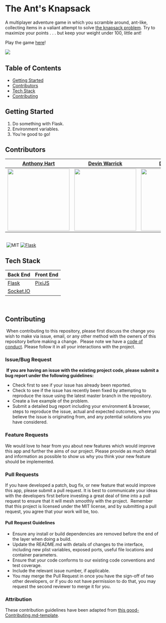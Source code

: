 # The Ant's Knapsack

A multiplayer adventure game in which you scramble around, ant-like, collecting items in a valiant attempt to solve [the knapsack problem](https://en.wikipedia.org/wiki/Knapsack_problem). Try to maximize your points . . . but keep your weight under 100, little ant!
​

Play the game [here](https://the-ants-knapsack.netlify.app/)!

<img src="./DungeonAPI/img/gameplay.gif">​

## Table of Contents

- [Getting Started](#getting-started)
- [Contributors](#contributors)
- [Tech Stack](#tech-stack)
- [Contributing](#contributing)
  ​

## Getting Started

1. Do something with Flask.
2. Environment variables.
3. You're good to go!
   ​

## Contributors

|                                                           [Anthony Hart](https://github.com/AHartNtkn)                                                            |                                                           [Devin Warrick](https://github.com/DevWarr)                                                            |                                                             [Dan Hauer](https://github.com/dlhauer)                                                              |                                                        [Michelangelo Markus](https://github.com/michelangelo17)                                                         |                                                       [Katie Embrey-Farquhar](https://github.com/kmcknight1)                                                        |
| :---------------------------------------------------------------------------------------------------------------------------------------------------------------: | :--------------------------------------------------------------------------------------------------------------------------------------------------------------: | :--------------------------------------------------------------------------------------------------------------------------------------------------------------: | :---------------------------------------------------------------------------------------------------------------------------------------------------------------------: | :-----------------------------------------------------------------------------------------------------------------------------------------------------------------: |
| [<img src="https://avatars3.githubusercontent.com/u/6405468?s=460&u=b185cc404e4d5ebdece5d6b579439a5e0d8a1a9d&v=4" width = "200" />](https://github.com/AHartNtkn) | [<img src="https://avatars2.githubusercontent.com/u/49497246?s=460&u=2a0231a3d8358559c3bc7eb6c5617b1549da7582&v=4" width = "200" />](https://github.com/DevWarr) | [<img src="https://avatars0.githubusercontent.com/u/50860480?s=460&u=ab6997720219f59a214336ceb6088c308749c1f8&v=4" width = "200" />](https://github.com/dlhauer) | [<img src="https://avatars2.githubusercontent.com/u/13295777?s=460&u=dcefae3edd0fa32a658bf3731de2b61ad23bf7b5&v=4" width = "200" />](https://github.com/michelangelo17) | [<img src="https://avatars1.githubusercontent.com/u/47987809?s=460&u=16775e454c44054b8c7c88b4a2a899e78228df35&v=4" width = "200" />](https://github.com/kmcknight1) |

​
<br>
​
![MIT](https://img.shields.io/packagist/l/doctrine/orm.svg)
[![Flask](https://img.shields.io/badge/flask-v1.1.2-blue.svg)](https://flask.palletsprojects.com/en/1.1.x/)
​
​

## Tech Stack

| Back End                                             | Front End                         |
| ---------------------------------------------------- | --------------------------------- |
| [Flask](https://flask.palletsprojects.com/en/1.1.x/) | [PixiJS](https://www.pixijs.com/) |
| [Socket.IO](https://socket.io/)                      |

<br>

## Contributing

​
When contributing to this repository, please first discuss the change you wish to make via issue, email, or any other method with the owners of this repository before making a change.
​
Please note we have a [code of conduct](./CODE_OF_CONDUCT.md). Please follow it in all your interactions with the project.
​

### Issue/Bug Request

​
**If you are having an issue with the existing project code, please submit a bug report under the following guidelines:**
​

- Check first to see if your issue has already been reported.
- Check to see if the issue has recently been fixed by attempting to reproduce the issue using the latest master branch in the repository.
- Create a live example of the problem.
- Submit a detailed bug report including your environment & browser, steps to reproduce the issue, actual and expected outcomes, where you believe the issue is originating from, and any potential solutions you have considered.
  ​

### Feature Requests

We would love to hear from you about new features which would improve this app and further the aims of our project. Please provide as much detail and information as possible to show us why you think your new feature should be implemented.
​

### Pull Requests

If you have developed a patch, bug fix, or new feature that would improve this app, please submit a pull request. It is best to communicate your ideas with the developers first before investing a great deal of time into a pull request to ensure that it will mesh smoothly with the project.
​
Remember that this project is licensed under the MIT license, and by submitting a pull request, you agree that your work will be, too.
​

#### Pull Request Guidelines

- Ensure any install or build dependencies are removed before the end of the layer when doing a build.
- Update the README.md with details of changes to the interface, including new plist variables, exposed ports, useful file locations and container parameters.
- Ensure that your code conforms to our existing code conventions and test coverage.
- Include the relevant issue number, if applicable.
- You may merge the Pull Request in once you have the sign-off of two other developers, or if you do not have permission to do that, you may request the second reviewer to merge it for you.

### Attribution

These contribution guidelines have been adapted from [this good-Contributing.md-template](https://gist.github.com/PurpleBooth/b24679402957c63ec426).
